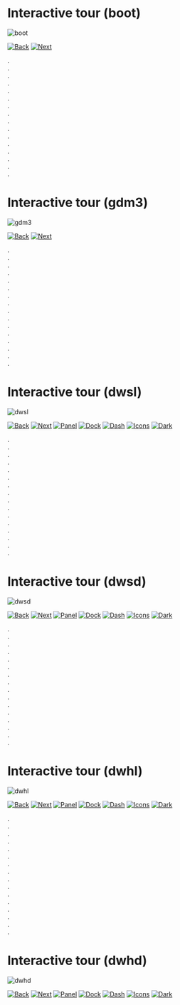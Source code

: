 # Interactive tour (boot)

![boot](../img/1_boot.png)

[![Back](../img/button_back_1)](https://github.com/pl453s/linux-mint-gnome/blob/main/screens/tour.md#interactive-tour-boot)
[![Next](../img/button_next_2)](https://github.com/pl453s/linux-mint-gnome/blob/main/screens/tour.md#interactive-tour-gdm3)

.  
.  
.  
.  
.  
.  
.  
.  
.  
.  
.  
.  
.  
.  
.  
.  

# Interactive tour (gdm3)

![gdm3](../img/2_gdm3.png)

[![Back](../img/button_back_2)](https://github.com/pl453s/linux-mint-gnome/blob/main/screens/tour.md#interactive-tour-boot)
[![Next](../img/button_next_2)](https://github.com/pl453s/linux-mint-gnome/blob/main/screens/tour.md#interactive-tour-dwsd)

.  
.  
.  
.  
.  
.  
.  
.  
.  
.  
.  
.  
.  
.  
.  
.  

# Interactive tour (dwsl)

![dwsl](../img/tour_dwsl.png)

[![Back](../img/button_back_2)](https://github.com/pl453s/linux-mint-gnome/blob/main/screens/tour.md#interactive-tour-gdm3)
[![Next](../img/button_next_2)](https://github.com/pl453s/linux-mint-gnome/blob/main/screens/tour.md#interactive-tour-awsl)
[![Panel](../img/button_panel_2)](https://github.com/pl453s/linux-mint-gnome/blob/main/screens/tour.md#interactive-tour-dwsl)
[![Dock](../img/button_dock_2)](https://github.com/pl453s/linux-mint-gnome/blob/main/screens/tour.md#interactive-tour-dmsl)
[![Dash](../img/button_dash_2)](https://github.com/pl453s/linux-mint-gnome/blob/main/screens/tour.md#interactive-tour-dgsl)
[![Icons](../img/button_icons_2)](https://github.com/pl453s/linux-mint-gnome/blob/main/screens/tour.md#interactive-tour-dwhl)
[![Dark](../img/button_dark_2)](https://github.com/pl453s/linux-mint-gnome/blob/main/screens/tour.md#interactive-tour-dwsd)

.  
.  
.  
.  
.  
.  
.  
.  
.  
.  
.  
.  
.  
.  
.  
.  

# Interactive tour (dwsd)

![dwsd](../img/tour_dwsd.png)

[![Back](../img/button_back_2)](https://github.com/pl453s/linux-mint-gnome/blob/main/screens/tour.md#interactive-tour-gdm3)
[![Next](../img/button_next_2)](https://github.com/pl453s/linux-mint-gnome/blob/main/screens/tour.md#interactive-tour-awsd)
[![Panel](../img/button_panel_2)](https://github.com/pl453s/linux-mint-gnome/blob/main/screens/tour.md#interactive-tour-dwsd)
[![Dock](../img/button_dock_2)](https://github.com/pl453s/linux-mint-gnome/blob/main/screens/tour.md#interactive-tour-dmsd)
[![Dash](../img/button_dash_2)](https://github.com/pl453s/linux-mint-gnome/blob/main/screens/tour.md#interactive-tour-dgsd)
[![Icons](../img/button_icons_2)](https://github.com/pl453s/linux-mint-gnome/blob/main/screens/tour.md#interactive-tour-dwhd)
[![Dark](../img/button_dark_2)](https://github.com/pl453s/linux-mint-gnome/blob/main/screens/tour.md#interactive-tour-dwsl)

.  
.  
.  
.  
.  
.  
.  
.  
.  
.  
.  
.  
.  
.  
.  
.  

# Interactive tour (dwhl)

![dwhl](../img/tour_dwhl.png)

[![Back](../img/button_back_2)](https://github.com/pl453s/linux-mint-gnome/blob/main/screens/tour.md#interactive-tour-gdm3)
[![Next](../img/button_next_2)](https://github.com/pl453s/linux-mint-gnome/blob/main/screens/tour.md#interactive-tour-awhl)
[![Panel](../img/button_panel_2)](https://github.com/pl453s/linux-mint-gnome/blob/main/screens/tour.md#interactive-tour-dwhl)
[![Dock](../img/button_dock_2)](https://github.com/pl453s/linux-mint-gnome/blob/main/screens/tour.md#interactive-tour-dmhl)
[![Dash](../img/button_dash_2)](https://github.com/pl453s/linux-mint-gnome/blob/main/screens/tour.md#interactive-tour-dghl)
[![Icons](../img/button_icons_2)](https://github.com/pl453s/linux-mint-gnome/blob/main/screens/tour.md#interactive-tour-dwsl)
[![Dark](../img/button_dark_2)](https://github.com/pl453s/linux-mint-gnome/blob/main/screens/tour.md#interactive-tour-dwhd)

.  
.  
.  
.  
.  
.  
.  
.  
.  
.  
.  
.  
.  
.  
.  
.  

# Interactive tour (dwhd)

![dwhd](../img/tour_dwhd.png)

[![Back](../img/button_back_2)](https://github.com/pl453s/linux-mint-gnome/blob/main/screens/tour.md#interactive-tour-gdm3)
[![Next](../img/button_next_2)](https://github.com/pl453s/linux-mint-gnome/blob/main/screens/tour.md#interactive-tour-awhd)
[![Panel](../img/button_panel_2)](https://github.com/pl453s/linux-mint-gnome/blob/main/screens/tour.md#interactive-tour-dwhd)
[![Dock](../img/button_dock_2)](https://github.com/pl453s/linux-mint-gnome/blob/main/screens/tour.md#interactive-tour-dmhd)
[![Dash](../img/button_dash_2)](https://github.com/pl453s/linux-mint-gnome/blob/main/screens/tour.md#interactive-tour-dghd)
[![Icons](../img/button_icons_2)](https://github.com/pl453s/linux-mint-gnome/blob/main/screens/tour.md#interactive-tour-dwsd)
[![Dark](../img/button_dark_2)](https://github.com/pl453s/linux-mint-gnome/blob/main/screens/tour.md#interactive-tour-dwhl)
